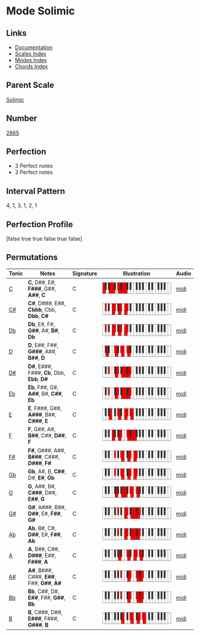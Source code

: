 # Mode Solimic

## Links

- [Documentation](index.md)
- [Scales Index](Scales.md)
- [Modes Index](Modes.md)
- [Chords Index](Chords.md)

## Parent Scale

[Solimic](ScaleSolimic.md)

## Number

[2865](https://ianring.com/musictheory/scales/2865)

## Perfection

- 3 Perfect notes
- 3 Perfect notes

## Interval Pattern

4, 1, 3, 1, 2, 1

## Perfection Profile

[false true true false true false]

## Permutations

| Tonic | Notes | Signature | Illustration | Audio |
|-------|-------|-----------|--------------|-------|
| [C](ModeCNaturalSolimic.md) | **C**, D##, E#, **F###**, G##, **A##**, **C** | C | ![CNaturalSolimic](ModeCNaturalSolimic.png) | [midi](https://github.com/edipermadi/music/blob/main/docs/ModeCNaturalSolimic.mid?raw=true) |
| [C#](ModeCSharpSolimic.md) | **C#**, D###, E##, **Cbbb**, Cbb, **Dbb**, **C#** | C | ![CSharpSolimic](ModeCSharpSolimic.png) | [midi](https://github.com/edipermadi/music/blob/main/docs/ModeCSharpSolimic.mid?raw=true) |
| [Db](ModeDFlatSolimic.md) | **Db**, E#, F#, **G##**, A#, **B#**, **Db** | C | ![DFlatSolimic](ModeDFlatSolimic.png) | [midi](https://github.com/edipermadi/music/blob/main/docs/ModeDFlatSolimic.mid?raw=true) |
| [D](ModeDNaturalSolimic.md) | **D**, E##, F##, **G###**, A##, **B##**, **D** | C | ![DNaturalSolimic](ModeDNaturalSolimic.png) | [midi](https://github.com/edipermadi/music/blob/main/docs/ModeDNaturalSolimic.mid?raw=true) |
| [D#](ModeDSharpSolimic.md) | **D#**, E###, F###, **Cb**, Dbb, **Ebb**, **D#** | C | ![DSharpSolimic](ModeDSharpSolimic.png) | [midi](https://github.com/edipermadi/music/blob/main/docs/ModeDSharpSolimic.mid?raw=true) |
| [Eb](ModeEFlatSolimic.md) | **Eb**, F##, G#, **A##**, B#, **C##**, **Eb** | C | ![EFlatSolimic](ModeEFlatSolimic.png) | [midi](https://github.com/edipermadi/music/blob/main/docs/ModeEFlatSolimic.mid?raw=true) |
| [E](ModeENaturalSolimic.md) | **E**, F###, G##, **A###**, B##, **C###**, **E** | C | ![ENaturalSolimic](ModeENaturalSolimic.png) | [midi](https://github.com/edipermadi/music/blob/main/docs/ModeENaturalSolimic.mid?raw=true) |
| [F](ModeFNaturalSolimic.md) | **F**, G##, A#, **B##**, C##, **D##**, **F** | C | ![FNaturalSolimic](ModeFNaturalSolimic.png) | [midi](https://github.com/edipermadi/music/blob/main/docs/ModeFNaturalSolimic.mid?raw=true) |
| [F#](ModeFSharpSolimic.md) | **F#**, G###, A##, **B###**, C###, **D###**, **F#** | C | ![FSharpSolimic](ModeFSharpSolimic.png) | [midi](https://github.com/edipermadi/music/blob/main/docs/ModeFSharpSolimic.mid?raw=true) |
| [Gb](ModeGFlatSolimic.md) | **Gb**, A#, B, **C##**, D#, **E#**, **Gb** | C | ![GFlatSolimic](ModeGFlatSolimic.png) | [midi](https://github.com/edipermadi/music/blob/main/docs/ModeGFlatSolimic.mid?raw=true) |
| [G](ModeGNaturalSolimic.md) | **G**, A##, B#, **C###**, D##, **E##**, **G** | C | ![GNaturalSolimic](ModeGNaturalSolimic.png) | [midi](https://github.com/edipermadi/music/blob/main/docs/ModeGNaturalSolimic.mid?raw=true) |
| [G#](ModeGSharpSolimic.md) | **G#**, A###, B##, **D##**, E#, **F##**, **G#** | C | ![GSharpSolimic](ModeGSharpSolimic.png) | [midi](https://github.com/edipermadi/music/blob/main/docs/ModeGSharpSolimic.mid?raw=true) |
| [Ab](ModeAFlatSolimic.md) | **Ab**, B#, C#, **D##**, E#, **F##**, **Ab** | C | ![AFlatSolimic](ModeAFlatSolimic.png) | [midi](https://github.com/edipermadi/music/blob/main/docs/ModeAFlatSolimic.mid?raw=true) |
| [A](ModeANaturalSolimic.md) | **A**, B##, C##, **D###**, E##, **F###**, **A** | C | ![ANaturalSolimic](ModeANaturalSolimic.png) | [midi](https://github.com/edipermadi/music/blob/main/docs/ModeANaturalSolimic.mid?raw=true) |
| [A#](ModeASharpSolimic.md) | **A#**, B###, C###, **E##**, F##, **G##**, **A#** | C | ![ASharpSolimic](ModeASharpSolimic.png) | [midi](https://github.com/edipermadi/music/blob/main/docs/ModeASharpSolimic.mid?raw=true) |
| [Bb](ModeBFlatSolimic.md) | **Bb**, C##, D#, **E##**, F##, **G##**, **Bb** | C | ![BFlatSolimic](ModeBFlatSolimic.png) | [midi](https://github.com/edipermadi/music/blob/main/docs/ModeBFlatSolimic.mid?raw=true) |
| [B](ModeBNaturalSolimic.md) | **B**, C###, D##, **E###**, F###, **G###**, **B** | C | ![BNaturalSolimic](ModeBNaturalSolimic.png) | [midi](https://github.com/edipermadi/music/blob/main/docs/ModeBNaturalSolimic.mid?raw=true) |

